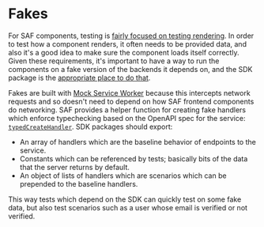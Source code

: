 # Fakes

For SAF components, testing is [fairly focused on testing rendering](../../vue/docs/04-testing.md#testing-interactions). In order to test how a component renders, it often needs to be provided data, and also it's a good idea to make sure the component loads itself correctly. Given these requirements, it's important to have a way to run the components on a fake version of the backends it depends on, and the SDK package is the [appropriate place to do that](../../best-practices.md#ownership-of-mocks-fakes-shims).

Fakes are built with [Mock Service Worker](https://mswjs.io/) because this intercepts network requests and so doesn't need to depend on how SAF frontend components do networking. SAF provides a helper function for creating fake handlers which enforce typechecking based on the OpenAPI spec for the service: [`typedCreateHandler`](./ref/@saflib/sdk/testing/functions/typedCreateHandler.md). SDK packages should export:

- An array of handlers which are the baseline behavior of endpoints to the service.
- Constants which can be referenced by tests; basically bits of the data that the server returns by default.
- An object of lists of handlers which are scenarios which can be prepended to the baseline handlers.

This way tests which depend on the SDK can quickly test on some fake data, but also test scenarios such as a user whose email is verified or not verified.
